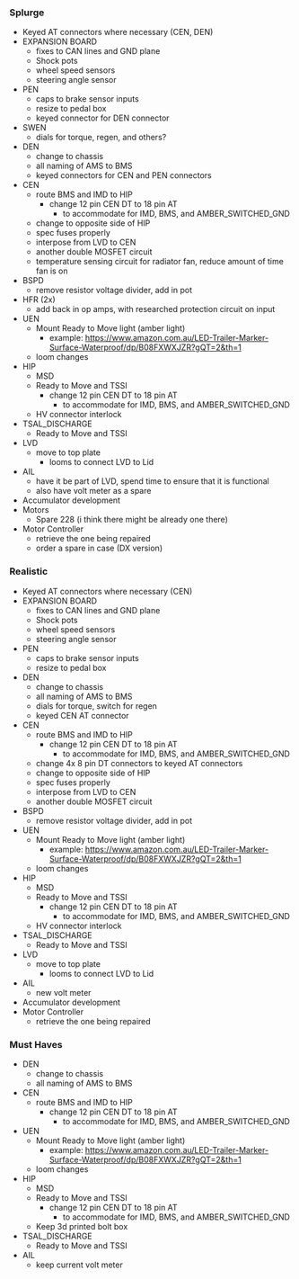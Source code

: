 
### Splurge
- Keyed AT connectors where necessary (CEN, DEN)
- EXPANSION BOARD
	- fixes to CAN lines and GND plane
	- Shock pots
	- wheel speed sensors
	- steering angle sensor
- PEN
	- caps to brake sensor inputs
	- resize to pedal box
	- keyed connector for DEN connector
- SWEN 
	- dials for torque, regen, and others?
- DEN
	- change to chassis
	- all naming of AMS to BMS
	- keyed connectors for CEN and PEN connectors
- CEN
	- route BMS and IMD to HIP
		- change 12 pin CEN DT to 18 pin AT
			- to accommodate for IMD, BMS, and AMBER_SWITCHED_GND
	- change to opposite side of HIP
	- spec fuses properly
	- interpose from LVD to CEN
	- another double MOSFET circuit 
	- temperature sensing circuit for radiator fan, reduce amount of time fan is on
- BSPD 
	- remove resistor voltage divider, add in pot
- HFR (2x)
	- add back in op amps, with researched protection circuit on input
- UEN
	-  Mount Ready to Move light (amber light)
		- example: https://www.amazon.com.au/LED-Trailer-Marker-Surface-Waterproof/dp/B08FXWXJZR?gQT=2&th=1
	- loom changes
- HIP 
	- MSD
	- Ready to Move and TSSI
		- change 12 pin CEN DT to 18 pin AT
			- to accommodate for IMD, BMS, and AMBER_SWITCHED_GND
	- HV connector interlock 
- TSAL_DISCHARGE
	- Ready to Move and TSSI
- LVD
	- move to top plate 
		- looms to connect LVD to Lid
- AIL
	- have it be part of LVD, spend time to ensure that it is functional
	- also have volt meter as a spare
- Accumulator development
- Motors
	- Spare 228 (i think there might be already one there)
- Motor Controller
	- retrieve the one being repaired
	- order a spare in case (DX version)

### Realistic 
- Keyed AT connectors where necessary (CEN)
- EXPANSION BOARD
	- fixes to CAN lines and GND plane
	- Shock pots
	- wheel speed sensors
	- steering angle sensor
- PEN
	- caps to brake sensor inputs
	- resize to pedal box
- DEN
	- change to chassis
	- all naming of AMS to BMS
	- dials for torque, switch for regen
	- keyed CEN AT connector
- CEN
	- route BMS and IMD to HIP
		- change 12 pin CEN DT to 18 pin AT
			- to accommodate for IMD, BMS, and AMBER_SWITCHED_GND
	- change 4x 8 pin DT connectors to keyed AT connectors
	- change to opposite side of HIP
	- spec fuses properly
	- interpose from LVD to CEN
	- another double MOSFET circuit 
- BSPD 
	- remove resistor voltage divider, add in pot
- UEN
	-  Mount Ready to Move light (amber light)
		- example: https://www.amazon.com.au/LED-Trailer-Marker-Surface-Waterproof/dp/B08FXWXJZR?gQT=2&th=1
	- loom changes
- HIP 
	- MSD
	- Ready to Move and TSSI
		- change 12 pin CEN DT to 18 pin AT
			- to accommodate for IMD, BMS, and AMBER_SWITCHED_GND
	- HV connector interlock 
- TSAL_DISCHARGE
	- Ready to Move and TSSI
- LVD
	- move to top plate 
		- looms to connect LVD to Lid
- AIL
	- new volt meter
- Accumulator development
- Motor Controller
	- retrieve the one being repaired

### Must Haves
- DEN
	- change to chassis
	- all naming of AMS to BMS
- CEN
	- route BMS and IMD to HIP
		- change 12 pin CEN DT to 18 pin AT
			- to accommodate for IMD, BMS, and AMBER_SWITCHED_GND
- UEN
	-  Mount Ready to Move light (amber light)
		- example: https://www.amazon.com.au/LED-Trailer-Marker-Surface-Waterproof/dp/B08FXWXJZR?gQT=2&th=1
	- loom changes
- HIP 
	- MSD
	- Ready to Move and TSSI
		- change 12 pin CEN DT to 18 pin AT
			- to accommodate for IMD, BMS, and AMBER_SWITCHED_GND
	- Keep 3d printed bolt box
- TSAL_DISCHARGE
	- Ready to Move and TSSI
- AIL
	- keep current volt meter

